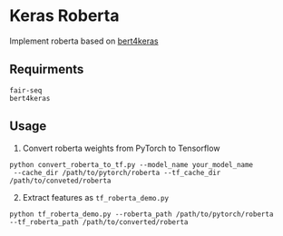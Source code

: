 # Keras Roberta

Implement roberta based on [bert4keras](https://github.com/bojone/bert4keras)

## Requirments
```
fair-seq
bert4keras
```

## Usage

1. Convert roberta weights from PyTorch to Tensorflow

```
python convert_roberta_to_tf.py --model_name your_model_name
 --cache_dir /path/to/pytorch/roberta --tf_cache_dir /path/to/conveted/roberta
```

2. Extract features as `tf_roberta_demo.py`

```
python tf_roberta_demo.py --roberta_path /path/to/pytorch/roberta
--tf_roberta_path /path/to/converted/roberta
```
